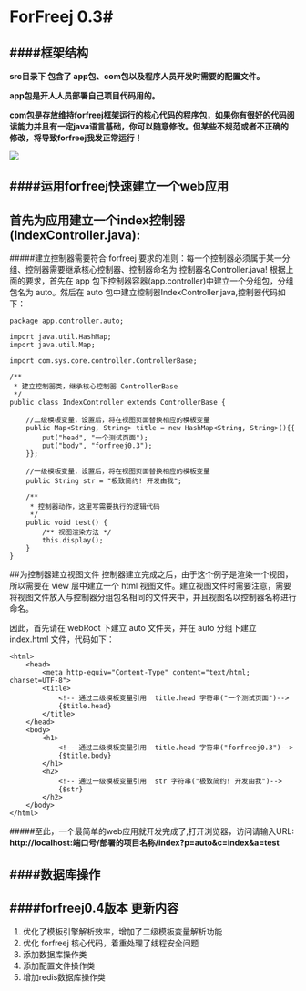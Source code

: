 # ForFreej 0.3#
####框架结构
----
**src目录下 包含了 app包、com包以及程序人员开发时需要的配置文件。**

**app包是开人人员部署自己项目代码用的。**

**com包是存放维持forfreej框架运行的核心代码的程序包，如果你有很好的代码阅读能力并且有一定java语言基础，你可以随意修改。但某些不规范或者不正确的修改，将导致forfreej我发正常运行！**

![](./colortree.png)


####运用forfreej快速建立一个web应用
----
## 首先为应用建立一个index控制器(IndexController.java): ##
#####建立控制器需要符合 forfreej 要求的准则：每一个控制器必须属于某一分组、控制器需要继承核心控制器、控制器命名为 控制器名Controller.java!
根据上面的要求，首先在 app 包下控制器容器(app.controller)中建立一个分组包，分组包名为 auto。然后在 auto 包中建立控制器IndexController.java,控制器代码如下：

    package app.controller.auto;

	import java.util.HashMap;
	import java.util.Map;

	import com.sys.core.controller.ControllerBase;
	
	/**
	 * 建立控制器类，继承核心控制器 ControllerBase
	 */
	public class IndexController extends ControllerBase {
	
		//二级模板变量，设置后，将在视图页面替换相应的模板变量
		public Map<String, String> title = new HashMap<String, String>(){{
			put("head", "一个测试页面");
			put("body", "forfreej0.3");
		}};
	
		//一级模板变量，设置后，将在视图页面替换相应的模板变量
		public String str = "极致简约! 开发由我";
	
		/**
		 * 控制器动作，这里写需要执行的逻辑代码
		 */
		public void test() {
		 	/** 视图渲染方法 */
			this.display();
		}
    }

##为控制器建立视图文件
控制器建立完成之后，由于这个例子是渲染一个视图，所以需要在 view 层中建立一个 html 视图文件。建立视图文件时需要注意，需要将视图文件放入与控制器分组包名相同的文件夹中，并且视图名以控制器名称进行命名。

因此，首先请在 webRoot 下建立 auto 文件夹，并在 auto 分组下建立 index.html 文件，代码如下：

    <html>
		<head>
			<meta http-equiv="Content-Type" content="text/html; charset=UTF-8">
			<title>
				<!-- 通过二级模板变量引用  title.head 字符串("一个测试页面")-->
				{$title.head}
			</title> 
		</head>
		<body>
			<h1>
				<!-- 通过二级模板变量引用  title.head 字符串("forfreej0.3")-->
				{$title.body}
			</h1>
			<h2>
				<!-- 通过一级模板变量引用  str 字符串("极致简约! 开发由我")-->
				{$str}
			</h2>
		</body>
	</html>
    

#####至此，一个最简单的web应用就开发完成了,打开浏览器，访问请输入URL:
**http://localhost:端口号/部署的项目名称/index?p=auto&c=index&a=test**



####数据库操作
----



####forfreej0.4版本 更新内容
----
1. 优化了模板引擎解析效率，增加了二级模板变量解析功能
2. 优化 forfreej 核心代码，着重处理了线程安全问题
3. 添加数据库操作类
4. 添加配置文件操作类
5. 增加redis数据库操作类
